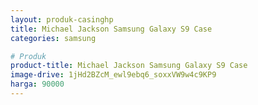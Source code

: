 ```yaml
---
layout: produk-casinghp
title: Michael Jackson Samsung Galaxy S9 Case
categories: samsung

# Produk
product-title: Michael Jackson Samsung Galaxy S9 Case
image-drive: 1jHd2BZcM_ewl9ebq6_soxxVW9w4c9KP9
harga: 90000
---
```

